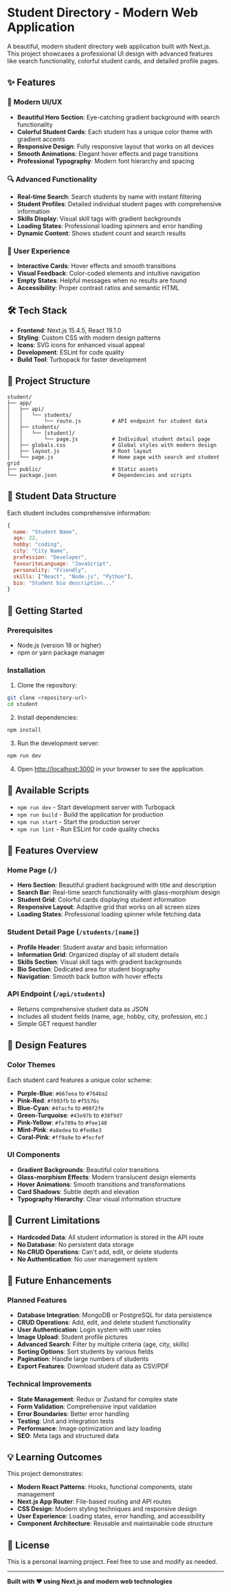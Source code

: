 # Student Directory - Modern Web Application

A beautiful, modern student directory web application built with Next.js. This project showcases a professional UI design with advanced features like search functionality, colorful student cards, and detailed profile pages.

## ✨ Features

### 🎨 **Modern UI/UX**
- **Beautiful Hero Section**: Eye-catching gradient background with search functionality
- **Colorful Student Cards**: Each student has a unique color theme with gradient accents
- **Responsive Design**: Fully responsive layout that works on all devices
- **Smooth Animations**: Elegant hover effects and page transitions
- **Professional Typography**: Modern font hierarchy and spacing

### 🔍 **Advanced Functionality**
- **Real-time Search**: Search students by name with instant filtering
- **Student Profiles**: Detailed individual student pages with comprehensive information
- **Skills Display**: Visual skill tags with gradient backgrounds
- **Loading States**: Professional loading spinners and error handling
- **Dynamic Content**: Shows student count and search results

### 📱 **User Experience**
- **Interactive Cards**: Hover effects and smooth transitions
- **Visual Feedback**: Color-coded elements and intuitive navigation
- **Empty States**: Helpful messages when no results are found
- **Accessibility**: Proper contrast ratios and semantic HTML

## 🛠️ Tech Stack

- **Frontend**: Next.js 15.4.5, React 19.1.0
- **Styling**: Custom CSS with modern design patterns
- **Icons**: SVG icons for enhanced visual appeal
- **Development**: ESLint for code quality
- **Build Tool**: Turbopack for faster development

## 📁 Project Structure

```
student/
├── app/
│   ├── api/
│   │   └── students/
│   │       └── route.js          # API endpoint for student data
│   ├── students/
│   │   └── [student]/
│   │       └── page.js           # Individual student detail page
│   ├── globals.css               # Global styles with modern design
│   ├── layout.js                 # Root layout
│   └── page.js                   # Home page with search and student grid
├── public/                       # Static assets
└── package.json                  # Dependencies and scripts
```

## 🎯 Student Data Structure

Each student includes comprehensive information:

```javascript
{
  name: "Student Name",
  age: 22,
  hobby: "coding",
  city: "City Name",
  profession: "Developer",
  favouriteLanguage: "JavaScript",
  personality: "Friendly",
  skills: ["React", "Node.js", "Python"],
  bio: "Student bio description..."
}
```

## 🚀 Getting Started

### Prerequisites

- Node.js (version 18 or higher)
- npm or yarn package manager

### Installation

1. Clone the repository:
```bash
git clone <repository-url>
cd student
```

2. Install dependencies:
```bash
npm install
```

3. Run the development server:
```bash
npm run dev
```

4. Open [http://localhost:3000](http://localhost:3000) in your browser to see the application.

## 📝 Available Scripts

- `npm run dev` - Start development server with Turbopack
- `npm run build` - Build the application for production
- `npm run start` - Start the production server
- `npm run lint` - Run ESLint for code quality checks

## 🎨 Features Overview

### Home Page (`/`)
- **Hero Section**: Beautiful gradient background with title and description
- **Search Bar**: Real-time search functionality with glass-morphism design
- **Student Grid**: Colorful cards displaying student information
- **Responsive Layout**: Adaptive grid that works on all screen sizes
- **Loading States**: Professional loading spinner while fetching data

### Student Detail Page (`/students/[name]`)
- **Profile Header**: Student avatar and basic information
- **Information Grid**: Organized display of all student details
- **Skills Section**: Visual skill tags with gradient backgrounds
- **Bio Section**: Dedicated area for student biography
- **Navigation**: Smooth back button with hover effects

### API Endpoint (`/api/students`)
- Returns comprehensive student data as JSON
- Includes all student fields (name, age, hobby, city, profession, etc.)
- Simple GET request handler

## 🎨 Design Features

### Color Themes
Each student card features a unique color scheme:
- **Purple-Blue**: `#667eea` to `#764ba2`
- **Pink-Red**: `#f093fb` to `#f5576c`
- **Blue-Cyan**: `#4facfe` to `#00f2fe`
- **Green-Turquoise**: `#43e97b` to `#38f9d7`
- **Pink-Yellow**: `#fa709a` to `#fee140`
- **Mint-Pink**: `#a8edea` to `#fed6e3`
- **Coral-Pink**: `#ff9a9e` to `#fecfef`

### UI Components
- **Gradient Backgrounds**: Beautiful color transitions
- **Glass-morphism Effects**: Modern translucent design elements
- **Hover Animations**: Smooth transitions and transformations
- **Card Shadows**: Subtle depth and elevation
- **Typography Hierarchy**: Clear visual information structure

## 🔧 Current Limitations

- **Hardcoded Data**: All student information is stored in the API route
- **No Database**: No persistent data storage
- **No CRUD Operations**: Can't add, edit, or delete students
- **No Authentication**: No user management system

## 🚀 Future Enhancements

### Planned Features
- **Database Integration**: MongoDB or PostgreSQL for data persistence
- **CRUD Operations**: Add, edit, and delete student functionality
- **User Authentication**: Login system with user roles
- **Image Upload**: Student profile pictures
- **Advanced Search**: Filter by multiple criteria (age, city, skills)
- **Sorting Options**: Sort students by various fields
- **Pagination**: Handle large numbers of students
- **Export Features**: Download student data as CSV/PDF

### Technical Improvements
- **State Management**: Redux or Zustand for complex state
- **Form Validation**: Comprehensive input validation
- **Error Boundaries**: Better error handling
- **Testing**: Unit and integration tests
- **Performance**: Image optimization and lazy loading
- **SEO**: Meta tags and structured data

## 💡 Learning Outcomes

This project demonstrates:
- **Modern React Patterns**: Hooks, functional components, state management
- **Next.js App Router**: File-based routing and API routes
- **CSS Design**: Modern styling techniques and responsive design
- **User Experience**: Loading states, error handling, and accessibility
- **Component Architecture**: Reusable and maintainable code structure

## 📄 License

This is a personal learning project. Feel free to use and modify as needed.

---

**Built with ❤️ using Next.js and modern web technologies**
